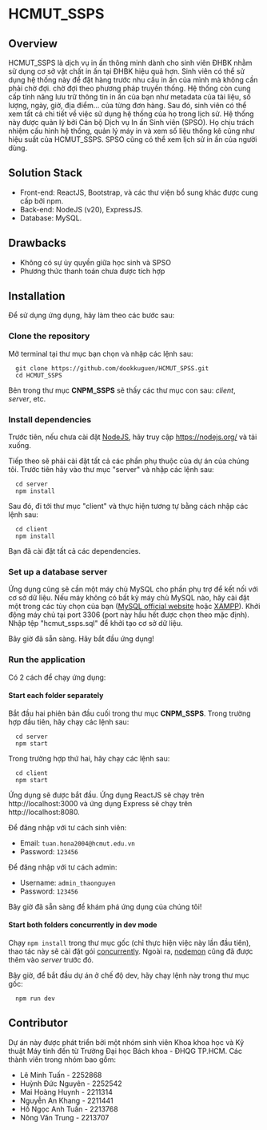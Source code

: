 # HCMUT_SSPS

## Overview
HCMUT_SSPS là dịch vụ in ấn thông minh dành cho sinh viên ĐHBK nhằm sử dụng cơ sở vật chất in ấn tại ĐHBK hiệu quả hơn. Sinh viên có thể sử dụng hệ thống này để đặt hàng trước nhu cầu in ấn của mình mà không cần phải chờ đợi. 
chờ đợi theo phương pháp truyền thống. Hệ thống còn cung cấp tính năng lưu trữ thông tin in ấn của bạn như metadata của tài liệu, số lượng, ngày, giờ, địa điểm... của từng đơn hàng. 
Sau đó, sinh viên có thể xem tất cả chi tiết về việc sử dụng hệ thống của họ trong lịch sử. Hệ thống này được quản lý bởi Cán bộ Dịch vụ In ấn Sinh viên (SPSO). Họ chịu trách nhiệm cấu hình hệ thống, 
quản lý máy in và xem số liệu thống kê cũng như hiệu suất của HCMUT_SSPS. SPSO cũng có thể xem lịch sử in ấn của người dùng.

## Solution Stack
- Front-end: ReactJS, Bootstrap, và các thư viện bổ sung khác được cung cấp bởi npm.
- Back-end: NodeJS (v20), ExpressJS.
- Database: MySQL.

## Drawbacks
- Không có sự ủy quyền giữa học sinh và SPSO
- Phương thức thanh toán chưa được tích hợp

## Installation
Để sử dụng ứng dụng, hãy làm theo các bước sau:

### Clone the repository
Mở terminal tại thư mục bạn chọn và nhập các lệnh sau:
```
  git clone https://github.com/dookkuguen/HCMUT_SPSS.git
  cd HCMUT_SSPS
```
Bên trong thư mục **CNPM_SSPS** sẽ thấy các thư mục con sau: *client*, *server*, etc.

### Install dependencies
Trước tiên, nếu chưa cài đặt [NodeJS](https://nodejs.org/), hãy truy cập https://nodejs.org/ và tải xuống.

Tiếp theo sẽ phải cài đặt tất cả các phần phụ thuộc của dự án của chúng tôi. Trước tiên hãy vào thư mục "server" và nhập các lệnh sau:
```
  cd server
  npm install
```

Sau đó, đi tới thư mục "client" và thực hiện tương tự bằng cách nhập các lệnh sau:
```
  cd client
  npm install
```
Bạn đã cài đặt tất cả các dependencies.

### Set up a database server
Ứng dụng cũng sẽ cần một máy chủ MySQL cho phần phụ trợ để kết nối với cơ sở dữ liệu. Nếu máy không có bất kỳ máy chủ MySQL nào, hãy cài đặt một trong các tùy chọn của bạn ([MySQL official website](https://www.mysql.com/) hoặc [XAMPP](https://www.apachefriends.org/download.html)). Khởi động máy chủ tại port 3306 (port này hầu hết được chọn theo mặc định). Nhập tệp "hcmut_ssps.sql" để khởi tạo cơ sở dữ liệu.
<!-- Create a database called "hcmut_ssps" and add some data to it. -->

Bây giờ đã sẵn sàng. Hãy bắt đầu ứng dụng!

### Run the application
Có 2 cách để chạy ứng dụng:

#### Start each folder separately
Bắt đầu hai phiên bản đầu cuối trong thư mục **CNPM_SSPS**. Trong trường hợp đầu tiên, hãy chạy các lệnh sau:
```
  cd server
  npm start
```

Trong trường hợp thứ hai, hãy chạy các lệnh sau:
```
  cd client
  npm start
```

Ứng dụng sẽ được bắt đầu. Ứng dụng ReactJS sẽ chạy trên http://localhost:3000 và ứng dụng Express sẽ chạy trên http://localhost:8080.

Để đăng nhập với tư cách sinh viên:
* Email: `tuan.hona2004@hcmut.edu.vn`
* Password: `123456`

Để đăng nhập với tư cách admin:
* Username: `admin_thaonguyen`
* Password: `123456`

Bây giờ đã sẵn sàng để khám phá ứng dụng của chúng tôi!

#### Start both folders concurrently in dev mode
Chạy `npm install` trong thư mục gốc (chỉ thực hiện việc này lần đầu tiên), thao tác này sẽ cài đặt gói [concurrently](https://www.npmjs.com/package/concurrently). Ngoài ra, [nodemon](https://www.npmjs.com/package/nodemon) cũng đã được thêm vào *server* trước đó.

Bây giờ, để bắt đầu dự án ở chế độ dev, hãy chạy lệnh này trong thư mục gốc:
```
  npm run dev
```

## Contributor
Dự án này được phát triển bởi một nhóm sinh viên Khoa khoa học và Kỹ thuật Máy tính đến từ Trường Đại học Bách khoa - ĐHQG TP.HCM. Các thành viên trong nhóm bao gồm:
* Lê Minh Tuấn - 2252868
* Huỳnh Đức Nguyên - 2252542
* Mai Hoàng Huynh - 2211314
* Nguyễn An Khang - 2211441
* Hồ Ngọc Anh Tuấn - 2213768
* Nông Văn Trung - 2213707
